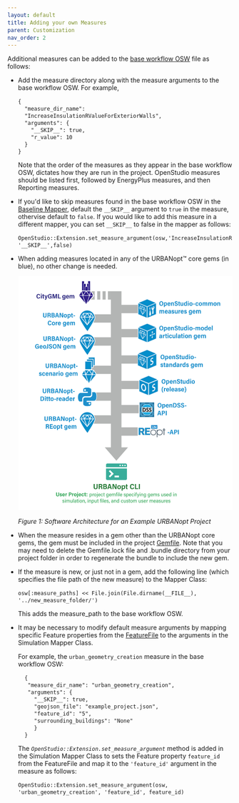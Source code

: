 ```yaml
---
layout: default
title: Adding your own Measures
parent: Customization
nav_order: 2
---
```


Additional measures can be added to the [base workflow OSW](base_workflow.md) file as follows:

* Add the measure directory along with the measure arguments to the base workflow OSW. For example, 

	```terminal
    {
      "measure_dir_name":
      "IncreaseInsulationRValueForExteriorWalls",
      "arguments": {
        "__SKIP__": true,
        "r_value": 10
      }
    }
	```
    Note that the order of the measures as they appear in the base workflow OSW, dictates how they
    are run in the project.  OpenStudio measures should be listed first, followed by EnergyPlus measures, and then Reporting measures.

*  If you'd like to skip measures found in the base workflow OSW in the [Baseline
   Mapper](https://github.com/urbanopt/urbanopt-example-geojson-project/blob/master/mappers/Baseline.rb),
   default the `__SKIP__` argument to `true` in the measure, othervise default to `false`. If you
   would like to add this measure in a different mapper, you can set `__SKIP__` to false in the
   mapper as follows:

	```terminal
    OpenStudio::Extension.set_measure_argument(osw,'IncreaseInsulationRValueForExteriorWalls', '__SKIP__',false)
	```

*  When adding measures located in any of the URBANopt™ core gems (in blue), no other change
   is needed.

   ![uo_architecture_example](../doc_files/uo_platform_diagram_f.jpg)
   
   *Figure 1: Software Architecture for an Example URBANopt Project*

*  When the measure resides in a gem other than the URBANopt core gems, the gem must be included
   in the project
   [Gemfile](https://github.com/urbanopt/urbanopt-example-geojson-project/blob/master/Gemfile). 
   Note that you may need to delete the Gemfile.lock file and .bundle directory from your project folder in order to regenerate the bundle to include the new gem.

*  If the measure is new, or just not in a gem, add the following line (which specifies the file path of the new measure) to the Mapper Class: 
 

    ```terminal
    osw[:measure_paths] << File.join(File.dirname(__FILE__), '../new_measure_folder/')
    ```

    This adds the measure_path to the base workflow OSW.

*  It may be necessary to modify default measure arguments by mapping specific Feature properties from the [FeatureFile](https://github.com/urbanopt/urbanopt-example-geojson-project/blob/master/example_project.json) to the arguments in the Simulation Mapper Class.

   For example, the `urban_geometry_creation` measure in the base workflow OSW: 

   ```terminal
     {
      "measure_dir_name": "urban_geometry_creation",
      "arguments": {
        "__SKIP__": true,
        "geojson_file": "example_project.json",
        "feature_id": "5",
        "surrounding_buildings": "None"
        }
     }

   ```

   The *`OpenStudio::Extension.set_measure_argument`* method is added in the Simulation Mapper Class
   to sets the Feature property  `feature_id` from the FeatureFile and map it to the `'feature_id'` argument in
   the measure as follows: 

   ```terminal
   OpenStudio::Extension.set_measure_argument(osw, 'urban_geometry_creation', 'feature_id', feature_id)
   ```